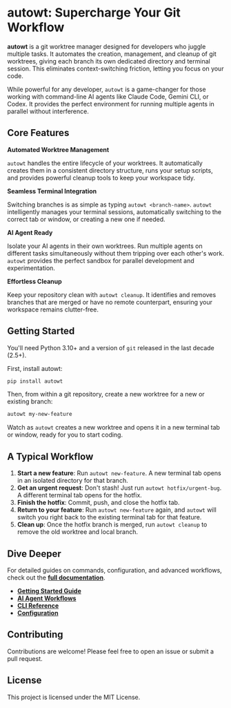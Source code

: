 # autowt: Supercharge Your Git Workflow

**autowt** is a git worktree manager designed for developers who juggle multiple tasks. It automates the creation, management, and cleanup of git worktrees, giving each branch its own dedicated directory and terminal session. This eliminates context-switching friction, letting you focus on your code.

While powerful for any developer, `autowt` is a game-changer for those working with command-line AI agents like Claude Code, Gemini CLI, or Codex. It provides the perfect environment for running multiple agents in parallel without interference.

## Core Features

**Automated Worktree Management**

`autowt` handles the entire lifecycle of your worktrees. It automatically creates them in a consistent directory structure, runs your setup scripts, and provides powerful cleanup tools to keep your workspace tidy.

**Seamless Terminal Integration**

Switching branches is as simple as typing `autowt <branch-name>`. `autowt` intelligently manages your terminal sessions, automatically switching to the correct tab or window, or creating a new one if needed.

**AI Agent Ready**

Isolate your AI agents in their own worktrees. Run multiple agents on different tasks simultaneously without them tripping over each other's work. `autowt` provides the perfect sandbox for parallel development and experimentation.

**Effortless Cleanup**

Keep your repository clean with `autowt cleanup`. It identifies and removes branches that are merged or have no remote counterpart, ensuring your workspace remains clutter-free.

## Getting Started

You'll need Python 3.10+ and a version of `git` released in the last decade (2.5+).

First, install autowt:

```bash
pip install autowt
```

Then, from within a git repository, create a new worktree for a new or existing branch:

```bash
autowt my-new-feature
```

Watch as `autowt` creates a new worktree and opens it in a new terminal tab or window, ready for you to start coding.

## A Typical Workflow

1.  **Start a new feature**: Run `autowt new-feature`. A new terminal tab opens in an isolated directory for that branch.
2.  **Get an urgent request**: Don't stash! Just run `autowt hotfix/urgent-bug`. A different terminal tab opens for the hotfix.
3.  **Finish the hotfix**: Commit, push, and close the hotfix tab.
4.  **Return to your feature**: Run `autowt new-feature` again, and `autowt` will switch you right back to the existing terminal tab for that feature.
5.  **Clean up**: Once the hotfix branch is merged, run `autowt cleanup` to remove the old worktree and local branch.

## Dive Deeper

For detailed guides on commands, configuration, and advanced workflows, check out the [**full documentation**](https://irskep.github.io/autowt/).

-   [**Getting Started Guide**](https://irskep.github.io/autowt/gettingstarted/)
-   [**AI Agent Workflows**](https://irskep.github.io/autowt/aiagentworkflows/)
-   [**CLI Reference**](https://irskep.github.io/autowt/clireference/)
-   [**Configuration**](https://irskep.github.io/autowt/configuration/)

## Contributing

Contributions are welcome! Please feel free to open an issue or submit a pull request.

## License

This project is licensed under the MIT License.
